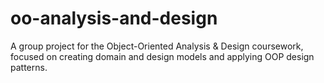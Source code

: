 # oo-analysis-and-design
A group project for the Object-Oriented Analysis &amp; Design coursework, focused on creating domain and design models and applying OOP design patterns.
